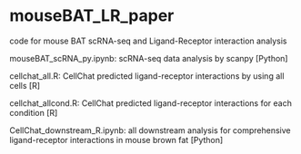 # mouseBAT_LR_paper
code for mouse BAT scRNA-seq and Ligand-Receptor interaction analysis

mouseBAT_scRNA_py.ipynb: scRNA-seq data analysis by scanpy [Python]

cellchat_all.R: CellChat predicted ligand-receptor interactions by using all cells [R]

cellchat_allcond.R: CellChat predicted ligand-receptor interactions for each condition [R]

CellChat_downstream_R.ipynb: all downstream analysis for comprehensive ligand-receptor interactions in mouse brown fat [Python]
